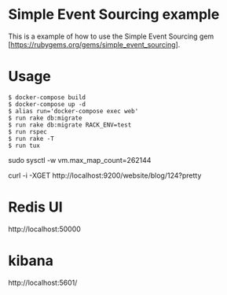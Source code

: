 # Simple Event Sourcing example

This is a example of how to use the Simple Event Sourcing gem [https://rubygems.org/gems/simple_event_sourcing].

# Usage

    $ docker-compose build
    $ docker-compose up -d
    $ alias run='docker-compose exec web'
    $ run rake db:migrate
    $ run rake db:migrate RACK_ENV=test
    $ run rspec
    $ run rake -T
    $ run tux


sudo sysctl -w vm.max_map_count=262144

curl -i -XGET http://localhost:9200/website/blog/124?pretty


# Redis UI

  http://localhost:50000

# kibana

  http://localhost:5601/
